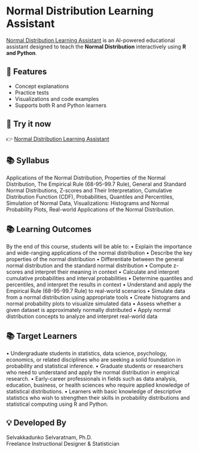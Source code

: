 # Normal Distribution Learning Assistant

[Normal Distribution Learning Assistant](https://chatgpt.com/g/g-68571d14a6c081919fe37ba4105439d3-normal-distribution-learning-assistant) is an AI-powered educational assistant designed to teach the **Normal Distribution** interactively using **R and Python**.

## 🧠 Features
- Concept explanations
- Practice tests
- Visualizations and code examples
- Supports both R and Python learners

## 🔗 Try it now
👉 [Normal Distribution Learning Assistant](https://chatgpt.com/g/g-68571d14a6c081919fe37ba4105439d3-normal-distribution-learning-assistant)

## 📚 Syllabus
Applications of the Normal Distribution, Properties of the Normal Distribution, The Empirical Rule (68-95-99.7 Rule), General and Standard Normal Distributions, Z-scores and Their Interpretation, Cumulative Distribution Function (CDF), Probabilities, Quantiles and Percentiles, Simulation of Normal Data, Visualizations: Histograms and Normal Probability Plots, Real-world Applications of the Normal Distribution.

## 📚 Learning Outcomes
By the end of this course, students will be able to:
•	Explain the importance and wide-ranging applications of the normal distribution
•	Describe the key properties of the normal distribution
•	Differentiate between the general normal distribution and the standard normal distribution
•	Compute z-scores and interpret their meaning in context
•	Calculate and interpret cumulative probabilities and interval probabilities
•	Determine quantiles and percentiles, and interpret the results in context
•	Understand and apply the Empirical Rule (68-95-99.7 Rule) to real-world scenarios
•	Simulate data from a normal distribution using appropriate tools
•	Create histograms and normal probability plots to visualize simulated data
•	Assess whether a given dataset is approximately normally distributed
•	Apply normal distribution concepts to analyze and interpret real-world data

## 📚 Target Learners
•	Undergraduate students in statistics, data science, psychology, economics, or related disciplines who are seeking a solid foundation in probability and statistical inference.
•	Graduate students or researchers who need to understand and apply the normal distribution in empirical research.
•	Early-career professionals in fields such as data analysis, education, business, or health sciences who require applied knowledge of statistical distributions.
•	Learners with basic knowledge of descriptive statistics who wish to strengthen their skills in probability distributions and statistical computing using R and Python.

## 💡 Developed By
Selvakkadunko Selvaratnam, Ph.D.  
Freelance Instructional Designer & Statistician

